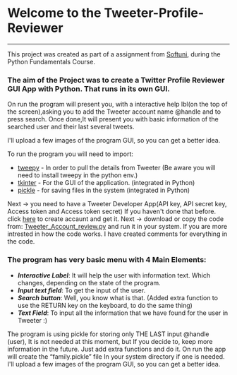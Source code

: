 # Welcome to the Tweeter-Profile-Reviewer

***
This project was created as part of a assignment from [Softuni](https://softuni.bg/), during the Python Fundamentals Course.


### The aim of the Project was to create a Twitter Profile Reviewer GUI App with Python. That runs in its own GUI.
On run the program will present you, with a interactive help lbl(on the top of the screen),asking you to add the Tweeter account name @handle and to press search.
Once done,It will present you with basic information of the searched user and their last several tweets.

I'll upload a few images of the program GUI, so you can get a better idea.

To run the program you will need to import:
- [tweepy](https://www.tweepy.org/) - In order to pull the details from Tweeter (Be aware you will need to install tweepy in the python env.)
- [tkinter](https://wiki.python.org/moin/TkInter) - For the GUI of the application. (integrated in Python)
- [pickle](https://docs.python.org/3/library/pickle.html) - for saving files in the system (integrated in Python)

Next -> you need to have a Tweeter Developer App(API key, API secret key, Access token and Access token secret)
If you haven't done that before. click [here](https://developer.twitter.com/en/apps) to create accaunt and get it.
Next -> download or copy the code from: [Tweeter_Account_review.py](https://github.com/SimeonTsvetanov/Mini-Projects-Learning-Python/blob/master/Tweeter-Profile-Scraper/Tweeter_Account_review.py)
and run it in your system.
If you are more intrested in how the code works. I have created comments for everything in the code.

### The program has very basic menu with 4 Main Elements: ###
- ***Interactive Label***: It will help the user with information text. Which changes, depending on the state of the program.
- ***Input text field***: To get the input of the user.
- ***Search button***: Well, you know what is that. (Added extra function to use the RETURN key on the keyboard, to do the same thing)
- ***Text Field***: To input all the information that we have found for the user in Tweeter :) 

The program is using pickle for storing only THE LAST input @handle (user), It is not needed at this moment, but If you decide to, keep more information in the future. Just add extra functions and do it. On run the app will create the “family.pickle” file In your system directory if one is needed. 
I'll upload a few images of the program GUI, so you can get a better idea.
